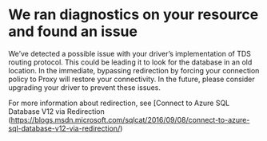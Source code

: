 <properties
	pageTitle="Database Connectivity issue due to driver detected"
	description="IsTediousDriverRedirected"
	infoBubbleText="Found recent login failure. See details on the right."
	service="microsoft.sql"
	resource="servers"
	authors="aamalvea"
	displayOrder=""
	articleId="IsTediousDriverRedirected_3946B48A-B9F4-4A20-9AA3-5BEE3E1FCFED"
	diagnosticScenario=""
	selfHelpType="rca"
	supportTopicIds=""
	resourceTags=""
	productPesIds=""
	cloudEnvironments="public"
/>
# We ran diagnostics on your resource and found an issue

<!--issueDescription-->
 We’ve detected a possible issue with your driver’s implementation of TDS routing protocol. This could be leading it to look for the database in an old location. In the immediate, bypassing redirection by forcing your connection policy to Proxy will restore your connectivity. In the future, please consider upgrading your driver to prevent these issues.
<!--/issueDescription-->

For more information about redirection, see [Connect to Azure SQL Database V12 via Redirection (https://blogs.msdn.microsoft.com/sqlcat/2016/09/08/connect-to-azure-sql-database-v12-via-redirection/)


